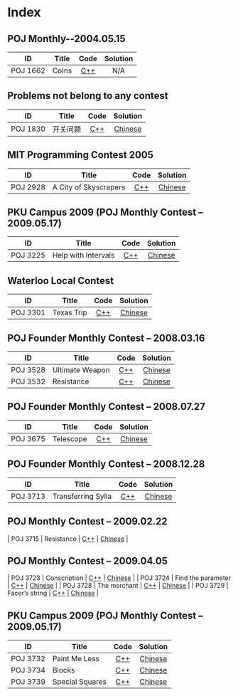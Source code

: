 # Index

## POJ Monthly--2004.05.15
| ID   		| Title 										| Code		  					| Solution								| 
| -----		|--------------------------						| :-----:						| :-----:								| 
| POJ 1662 	| CoIns											| [C++](poj1662.pas) 		    | N/A									|


## Problems not belong to any contest
| ID   		| Title 										| Code		  					| Solution								| 
| -----		|--------------------------						| :-----:						| :-----:								| 
| POJ 1830 	| 开关问题										| [C++](poj1830.cpp) 		    | [Chinese](poj1830.Solution_CN.md)		|


## MIT Programming Contest 2005
| ID   		| Title 										| Code		  					| Solution								| 
| -----		|--------------------------						| :-----:						| :-----:								| 
| POJ 2928 	| A City of Skyscrapers							| [C++](poj2928.cpp) 		    | [Chinese](poj2928.Solution_CN.md)		|


## PKU Campus 2009 (POJ Monthly Contest – 2009.05.17)
| ID   		| Title 										| Code		  					| Solution								| 
| -----		|--------------------------						| :-----:						| :-----:								| 
| POJ 3225 	| Help with Intervals							| [C++](poj3225.cpp) 		    | [Chinese](poj3225.Solution_CN.md)		|

## Waterloo Local Contest
| ID   		| Title 										| Code		  					| Solution								| 
| -----		|--------------------------						| :-----:						| :-----:								| 
| POJ 3301 	| Texas Trip									| [C++](poj3301.cpp) 		    | [Chinese](poj3301.Solution_CN.md)		|

## POJ Founder Monthly Contest – 2008.03.16
| ID   		| Title 										| Code		  					| Solution								| 
| -----		|--------------------------						| :-----:						| :-----:								| 
| POJ 3528 	| Ultimate Weapon								| [C++](poj3528.cpp) 		    | [Chinese](poj3528.Solution_CN.md)		|
| POJ 3532 	| Resistance									| [C++](poj3532.cpp) 		    | [Chinese](poj3532.Solution_CN.md)		|

## POJ Founder Monthly Contest – 2008.07.27
| ID   		| Title 										| Code		  					| Solution								| 
| -----		|--------------------------						| :-----:						| :-----:								| 
| POJ 3675 	| Telescope										| [C++](poj3675.cpp) 		    | [Chinese](poj3675.Solution_CN.md)		|

## POJ Founder Monthly Contest – 2008.12.28
| ID   		| Title 										| Code		  					| Solution								| 
| -----		|--------------------------						| :-----:						| :-----:								| 
| POJ 3713 	| Transferring Sylla							| [C++](poj3713.cpp) 		    | [Chinese](poj3713.Solution_CN.md)		|

## POJ Monthly Contest – 2009.02.22
| POJ 3715 	| Resistance									| [C++](poj3715.cpp) 		    | [Chinese](poj3715.Solution_CN.md)		|

## POJ Monthly Contest – 2009.04.05
| POJ 3723 	| Conscription									| [C++](poj3723.cpp) 		    | [Chinese](poj3723.Solution_CN.md)		|
| POJ 3724 	| Find the parameter							| [C++](poj3724.cpp) 		    | [Chinese](poj3724.Solution_CN.md)		|
| POJ 3728 	| The merchant									| [C++](poj3728.cpp) 		    | [Chinese](poj3728.Solution_CN.md)		|
| POJ 3729 	| Facer’s string								| [C++](poj3729.cpp) 		    | [Chinese](poj3729.Solution_CN.md)		|

## PKU Campus 2009 (POJ Monthly Contest – 2009.05.17)
| ID   		| Title 										| Code		  					| Solution								| 
| -----		|--------------------------						| :-----:						| :-----:								| 
| POJ 3732 	| Paint Me Less									| [C++](poj3732.cpp) 		    | [Chinese](poj3732.Solution_CN.md)		|
| POJ 3734 	| Blocks										| [C++](poj3734.cpp) 		    | [Chinese](poj3734.Solution_CN.md)		|
| POJ 3739 	| Special Squares								| [C++](poj3739.cpp) 		    | [Chinese](poj3739.Solution_CN.md)		|



